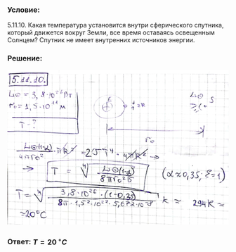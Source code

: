 ###  Условие: 

$5.11.10.$ Какая температура установится внутри сферического спутника, который движется вокруг Земли, все время оставаясь освещенным Солнцем? Спутник не имеет внутренних источников энергии. 

###  Решение: 

![|639x446, 67%](../../img/5.11.10/10.png) 

###  Ответ: $T = 20 \,^{\circ}C$ 
